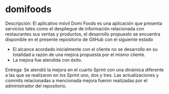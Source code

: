 # domifoods
Descripción:
El aplicativo móvil Domi Foods es una aplicación que presenta servicios tales como el despliegue de información relacionada con restaurantes sus ventas y productos, el desarrollo propuesto se encuentra disponible en el presente repositorio de GitHub con el siguiente estado

-	El alcance acordado inicialmente con el cliente no se desarrollo en su totalidad a razón de una mejora propuesta por el mismo cliente. 
-	La mejora fue atendida con éxito.

Entrega:
Se atendió la mejora en el cuarto Sprint con una dinámica diferente a las que se realizaron en los Sprint uno, dos y tres. Las actualizaciones y commits relacionadas a mencionada mejora fueron realizadas por el administrador del repositorio.   

